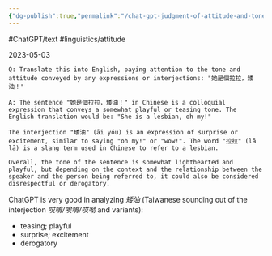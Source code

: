 ```yaml
---
{"dg-publish":true,"permalink":"/chat-gpt-judgment-of-attitude-and-tone/","noteIcon":"2","created":"","updated":""}
---
```



#ChatGPT/text 
#linguistics/attitude

2023-05-03

```
Q: Translate this into English, paying attention to the tone and attitude conveyed by any expressions or interjections: "她是個拉拉，矮油！"

A: The sentence "她是個拉拉，矮油！" in Chinese is a colloquial expression that conveys a somewhat playful or teasing tone. The English translation would be: "She is a lesbian, oh my!" 

The interjection "矮油" (āi yóu) is an expression of surprise or excitement, similar to saying "oh my!" or "wow!". The word "拉拉" (lā lā) is a slang term used in Chinese to refer to a lesbian. 

Overall, the tone of the sentence is somewhat lighthearted and playful, but depending on the context and the relationship between the speaker and the person being referred to, it could also be considered disrespectful or derogatory.
```

ChatGPT is very good in analyzing *矮油* (Taiwanese sounding out of the interjection *哎唷/唉唷/哎呦* and variants):
- teasing; playful
- surprise; excitement
- derogatory
